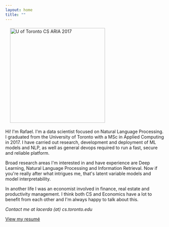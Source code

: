 ```yaml
---
layout: home
title: ""
---
```

<img src="../img/aria2017.png" style="margin: 5px 15px;" width="300p" alt="U of Toronto CS ARIA 2017"><br>

Hi! I'm Rafael. I'm a data scientist focused on Natural Language Processing. I graduated from the University of Toronto with a MSc in Applied Computing in 2017.
I have carried out research, development and deployment of ML models and NLP, as well as general devops required to run a fast, secure and reliable platform.

Broad research areas I'm interested in and have experience are Deep Learning, Natural Language Processing and Information Retrieval. Now if you're really after what intrigues me, that's latent variable models and model interpretability.

In another life I was an economist involved in finance, real estate and productivity management. I think both CS and Economics have a lot to benefit from each other and I'm always happy to talk about this.

*Contact me at <span style="white-space:nowrap">lacerda (at) cs.toronto.edu</span>*

[View my resumé](../docs/Rafael%20Lacerda%20CV.pdf)
